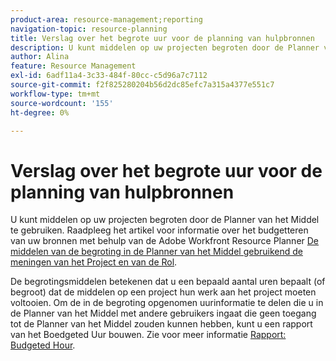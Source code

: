 ```yaml
---
product-area: resource-management;reporting
navigation-topic: resource-planning
title: Verslag over het begrote uur voor de planning van hulpbronnen
description: U kunt middelen op uw projecten begroten door de Planner van het Middel te gebruiken. Voor informatie over het in de begroting opnemen van uw middelen die de Planner van het Middel van Adobe Workfront gebruiken, zie de middelen van de artikelBegroting in de Planner van het Middel gebruikend de meningen van het Project en van de Rol.
author: Alina
feature: Resource Management
exl-id: 6adf11a4-3c33-484f-80cc-c5d96a7c7112
source-git-commit: f2f825280204b56d2dc85efc7a315a4377e551c7
workflow-type: tm+mt
source-wordcount: '155'
ht-degree: 0%

---
```


# Verslag over het begrote uur voor de planning van hulpbronnen

U kunt middelen op uw projecten begroten door de Planner van het Middel te gebruiken. Raadpleeg het artikel voor informatie over het budgetteren van uw bronnen met behulp van de Adobe Workfront Resource Planner [De middelen van de begroting in de Planner van het Middel gebruikend de meningen van het Project en van de Rol](../../resource-mgmt/resource-planning/budget-resources-project-role-views-resource-planner.md).

De begrotingsmiddelen betekenen dat u een bepaald aantal uren bepaalt (of begroot) dat de middelen op een project hun werk aan het project moeten voltooien. Om de in de begroting opgenomen uurinformatie te delen die u in de Planner van het Middel met andere gebruikers ingaat die geen toegang tot de Planner van het Middel zouden kunnen hebben, kunt u een rapport van het Boedgeted Uur bouwen. Zie voor meer informatie [Rapport: Budgeted Hour](../../reports-and-dashboards/reports/custom-view-filter-grouping-samples/report-budgeted-hour.md).

<!--
<p data-mc-conditions="QuicksilverOrClassic.Draft mode">(NOTE: this is all drafted - below - same content as the one in the standalone Report: Budgeted Hour article - consider deleting that and just keeping the infomation here?!)</p>
-->

<!--
<p data-mc-conditions="QuicksilverOrClassic.Draft mode">When you want to share Budgeted Hour information with other users who do not have access to the Resource Planner, you can do so by building a Budgeted Hour report. You can then share the report with them.</p>

>[!IMPORTANT]
>
><p data-mc-conditions="QuicksilverOrClassic.Draft mode">Budgeted Hours are updated every hour in the Adobe Workfront database. Refreshing the report does not necessarily refresh the hour information in it. You can view the time lapsed since the last update in the upper-right corner of every Budgeted Hour report. Refreshing the report refreshes the information in it only when there has been more than one hour since the last update. </p>>
>
><p data-mc-conditions="QuicksilverOrClassic.Draft mode"> <img src="assets/budgeted-hour-report-time-sync-warning-350x74.png" style="width: 350;height: 74;"> </p>>

  <li data-mc-conditions="QuicksilverOrClassic.Draft mode"><a href="#build-a-budgeted-hour-report" class="MCXref xref"> Build a Budgeted Hour report</a> </li>
-->

<!--
  <li data-mc-conditions="QuicksilverOrClassic.Draft mode"><a href="#review-the-budgeted-hour-report" class="MCXref xref">Review the Budgeted Hour report</a> </li>
  -->

<!--
<h2 data-mc-conditions="QuicksilverOrClassic.Draft mode" id="build-a-budgeted-hour-report"> Build a Budgeted Hour report</h2>
-->

<!--
   <li value="1" data-mc-conditions="QuicksilverOrClassic.Draft mode"> Click the <strong>Main Menu</strong><img src="assets/main-menu-icon.png"> in the upper-right corner, then click <strong>Reports</strong>.  </li>
   -->

<!--
   <p data-mc-conditions="QuicksilverOrClassic.Draft mode">Click <strong>New Report> Budgeted Hour</strong>.</p>
   -->

<!--
   <p data-mc-conditions="QuicksilverOrClassic.Draft mode">The default view is applied to the report.</p>
   -->

<!--
   <p data-mc-conditions="QuicksilverOrClassic.Draft mode">(Optional) To make the report easier to read, click the <strong>Budgeted Hours</strong> column, then <strong>Switch to Text Mode</strong>, then change the <code>valuefield </code>line to <code>valueexpreesion </code>and enter the rounding expression. This rounds the number of Budgeted Hours to a number of decimals that you specify.</p>
   -->

<!--
   <p data-mc-conditions="QuicksilverOrClassic.Draft mode">For information about how to round a number in Workfront, see the article <a href="../../reports-and-dashboards/reports/calc-cstm-data-reports/condition-operators-calculated-custom-expressions.md" class="MCXref xref">Condition operators in calculated custom expressions</a>.</p>
   -->

<!--
   <li value="4" data-mc-conditions="QuicksilverOrClassic.Draft mode">(Optional) Click <strong>Add Column</strong> to add additional columns. </li>
   -->

<!--
   <p data-mc-conditions="QuicksilverOrClassic.Draft mode">(Optional) To make the report easier to read, we recommend that you add a grouping to it. We suggest the following grouping: </p>
   -->

<!--
   <p data-mc-conditions="QuicksilverOrClassic.Draft mode">Click the <strong>Groupings</strong> tab, then do one or several of the following:</p>
   -->

<!--   
   <li value="1" data-mc-conditions="QuicksilverOrClassic.Draft mode">Click <strong>Add Grouping</strong> and start typing "Project Name", then select it when it appears in the list.</li>   
   -->

<!--   
   <li value="2" data-mc-conditions="QuicksilverOrClassic.Draft mode">Click <strong>Add Grouping</strong> and start typing "Job Role Name", then select it when it appears in the list.</li>   
   -->

<!--   
   <p data-mc-conditions="QuicksilverOrClassic.Draft mode">Click <strong>Add Grouping</strong> and start typing <strong>Allocation Date</strong>, select it when it appears in the list, and then select the timeframe you want to group by from the <strong>Group Dates by</strong> field. </p>   
   -->

<!--
   <li value="6" data-mc-conditions="QuicksilverOrClassic.Draft mode">(Optional) Click <strong>Filters</strong> to add filters to the report.</li>
   -->

<!--
   <li value="7" data-mc-conditions="QuicksilverOrClassic.Draft mode">(Optional) Click <strong>Chart</strong> to add a chart to the report.</li>
   -->

<!--
   <li value="8" data-mc-conditions="QuicksilverOrClassic.Draft mode">Click <strong>Save + Close</strong>. </li>
   -->

<!--
<h2 data-mc-conditions="QuicksilverOrClassic.Draft mode" id="review-the-budgeted-hour-report">Review the Budgeted Hour report</h2>
-->

<!--
<p data-mc-conditions="QuicksilverOrClassic.Draft mode">The following information is available in the Budgeted Hour report by default:</p>
-->

<!--
<table style="table-layout:auto">
<col>
<col>
<tbody>
<tr>
<td role="rowheader" data-mc-conditions="QuicksilverOrClassic.Draft mode">Project </td>
<td data-mc-conditions="QuicksilverOrClassic.Draft mode">This is the name of the project associated with the Budgeted Hour. </td>
</tr>
<tr>
<td role="rowheader">
<p data-mc-conditions="QuicksilverOrClassic.Draft mode">Job Role</p>
</td>
<td data-mc-conditions="QuicksilverOrClassic.Draft mode">This is the name of the job role associated with the Budgeted Hour. </td>
</tr>
<tr>
<td role="rowheader" data-mc-conditions="QuicksilverOrClassic.Draft mode">User</td>
<td data-mc-conditions="QuicksilverOrClassic.Draft mode">This is the name of the user associated with the Budgeted Hour. </td>
</tr>
<tr>
<td role="rowheader" data-mc-conditions="QuicksilverOrClassic.Draft mode">Alloc. Date</td>
<td>
<p data-mc-conditions="QuicksilverOrClassic.Draft mode">This is the Allocation Date. It is the first day (a Sunday) of the week for which you budgeted the hours. </p>
<note type="tip">
<p data-mc-conditions="QuicksilverOrClassic.Draft mode">If a week spans for two months, this generates two rows in the report: one corresponding to the first day of the week (the Sunday of the week which is during the first month), and a second one corresponding with the first day of the second month (and which could be any day of the week.) </p>
<p data-mc-conditions="QuicksilverOrClassic.Draft mode">For example, if you budget 8 hours for a user for the week of June 30 (Sunday) - July 6 (Saturday), the two rows show an Allocation Date of June 30, and July 1. </p>
</note> </td>
</tr>
<tr>
<td role="rowheader" data-mc-conditions="QuicksilverOrClassic.Draft mode">Bud. Hours</td>
<td data-mc-conditions="QuicksilverOrClassic.Draft mode">These are the Budgeted Hours allocated to the User in the Resource Planner. </td>
</tr>
<tr>
<td role="rowheader" data-mc-conditions="QuicksilverOrClassic.Draft mode">Pln. Bud. Hours</td>
<td data-mc-conditions="QuicksilverOrClassic.Draft mode">These are the Budgeted Hours allocated to the Job Role or the Project in the Resource Planner. </td>
</tr>
<tr>
<td role="rowheader" data-mc-conditions="QuicksilverOrClassic.Draft mode"> </td>
<td data-mc-conditions="QuicksilverOrClassic.Draft mode"> </td>
</tr>
</tbody>
</table>
-->
